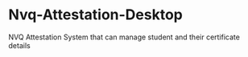 # Nvq-Attestation-Desktop
NVQ Attestation System that can manage student and their certificate details

